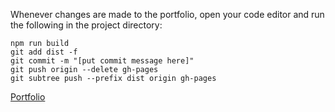 Whenever changes are made to the portfolio, open your code editor and run the following in the project directory:

```
npm run build
git add dist -f
git commit -m "[put commit message here]"
git push origin --delete gh-pages
git subtree push --prefix dist origin gh-pages
```

[Portfolio](https://kpulik.github.io/Portfolio/)
